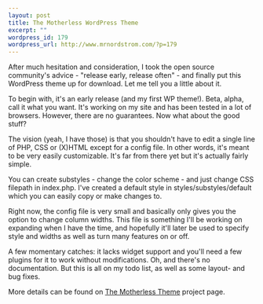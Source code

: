 ```yaml
--- 
layout: post
title: The Motherless WordPress Theme
excerpt: ""
wordpress_id: 179
wordpress_url: http://www.mrnordstrom.com/?p=179
---
```

<p>After much hesitation and consideration, I took the open source community's advice - "release early, release often" - and finally put this WordPress theme up for download. Let me tell you a little about it.</p>

<p>To begin with, it's an early release (and my first WP theme!). Beta, alpha, call it what you want. It's working on my site and has been tested in a lot of browsers. However, there are no guarantees. Now what about the good stuff?</p>

<p>The vision (yeah, I have those) is that you shouldn't have to edit a single line of PHP, CSS or (X)HTML except for a config file. In other words, it's meant to be very easily customizable. It's far from there yet but it's actually fairly simple.</p>

<p>You can create substyles - change the color scheme - and just change CSS filepath in index.php. I've created a default style in styles/substyles/default which you can easily copy or make changes to.</p>

<p>Right now, the config file is very small and basically only gives you the option to change column widths. This file is something I'll be working on expanding when I have the time, and hopefully it'll later be used to specify style and widths as well as turn many features on or off.</p>

<p>A few momentary catches: it lacks widget support and you'll need a few plugins for it to work without modifications. Oh, and there's no documentation. But this is all on my todo list, as well as some layout- and bug fixes.</p>

<p>More details can be found on <a href="http://www.mrnordstrom.com/projects/motherless/">The Motherless Theme</a> project page.</p>
